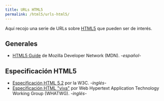 ```yaml
---
title: URLs HTML5
permalink: /html5/urls-html5/
---
```


Aquí recojo una serie de URLs sobre [HTML5][HTML5] que pueden ser de interés.

## Generales

* [HTML5 Guide][MDNHTML5] de Mozilla Developer Network (MDN). *-español-*

## Especificación HTML5

* [Especificación HTML 5.2][HTML5Spec] por la W3C. *-inglés-*
* [Especificación HTML "viva"][LiveHTML5Spec] por Web Hypertext Application Technology Working Group (WHATWG). *-inglés-*


[HTML5]: http://www.manualweb.net/html5/
[HTML5Spec]: https://www.w3.org/TR/html5/
[LiveHTML5Spec]: https://html.spec.whatwg.org/
[MDNHTML5]: https://developer.mozilla.org/es/docs/HTML/HTML5
